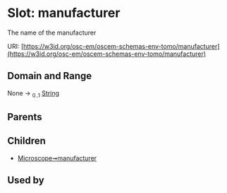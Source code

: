 
# Slot: manufacturer

The name of the manufacturer

URI: [https://w3id.org/osc-em/oscem-schemas-env-tomo/manufacturer](https://w3id.org/osc-em/oscem-schemas-env-tomo/manufacturer)


## Domain and Range

None &#8594;  <sub>0..1</sub> [String](types/String.md)

## Parents


## Children

 *  [Microscope➞manufacturer](Microscope_manufacturer.md)

## Used by

